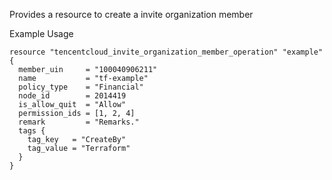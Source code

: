 Provides a resource to create a invite organization member

Example Usage

```hcl
resource "tencentcloud_invite_organization_member_operation" "example" {
  member_uin     = "100040906211"
  name           = "tf-example"
  policy_type    = "Financial"
  node_id        = 2014419
  is_allow_quit  = "Allow"
  permission_ids = [1, 2, 4]
  remark         = "Remarks."
  tags {
    tag_key   = "CreateBy"
    tag_value = "Terraform"
  }
}
```